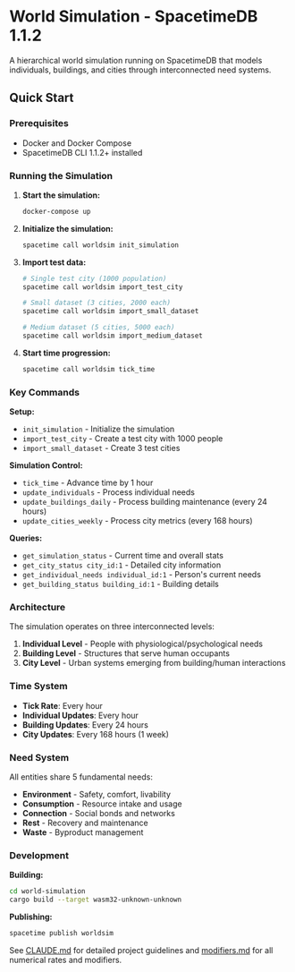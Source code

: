 # World Simulation - SpacetimeDB 1.1.2

A hierarchical world simulation running on SpacetimeDB that models individuals, buildings, and cities through interconnected need systems.

## Quick Start

### Prerequisites
- Docker and Docker Compose
- SpacetimeDB CLI 1.1.2+ installed

### Running the Simulation

1. **Start the simulation:**
   ```bash
   docker-compose up
   ```

2. **Initialize the simulation:**
   ```bash
   spacetime call worldsim init_simulation
   ```

3. **Import test data:**
   ```bash
   # Single test city (1000 population)
   spacetime call worldsim import_test_city
   
   # Small dataset (3 cities, 2000 each)
   spacetime call worldsim import_small_dataset
   
   # Medium dataset (5 cities, 5000 each)
   spacetime call worldsim import_medium_dataset
   ```

4. **Start time progression:**
   ```bash
   spacetime call worldsim tick_time
   ```

### Key Commands

**Setup:**
- `init_simulation` - Initialize the simulation
- `import_test_city` - Create a test city with 1000 people
- `import_small_dataset` - Create 3 test cities

**Simulation Control:**
- `tick_time` - Advance time by 1 hour
- `update_individuals` - Process individual needs
- `update_buildings_daily` - Process building maintenance (every 24 hours)
- `update_cities_weekly` - Process city metrics (every 168 hours)

**Queries:**
- `get_simulation_status` - Current time and overall stats
- `get_city_status city_id:1` - Detailed city information
- `get_individual_needs individual_id:1` - Person's current needs
- `get_building_status building_id:1` - Building details

### Architecture

The simulation operates on three interconnected levels:

1. **Individual Level** - People with physiological/psychological needs
2. **Building Level** - Structures that serve human occupants  
3. **City Level** - Urban systems emerging from building/human interactions

### Time System

- **Tick Rate**: Every hour
- **Individual Updates**: Every hour
- **Building Updates**: Every 24 hours
- **City Updates**: Every 168 hours (1 week)

### Need System

All entities share 5 fundamental needs:
- **Environment** - Safety, comfort, livability
- **Consumption** - Resource intake and usage  
- **Connection** - Social bonds and networks
- **Rest** - Recovery and maintenance
- **Waste** - Byproduct management

### Development

**Building:**
```bash
cd world-simulation
cargo build --target wasm32-unknown-unknown
```

**Publishing:**
```bash
spacetime publish worldsim
```

See [CLAUDE.md](CLAUDE.md) for detailed project guidelines and [modifiers.md](modifiers.md) for all numerical rates and modifiers.